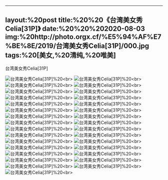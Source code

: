 ﻿---
layout:%20post
title:%20%20《台湾美女秀Celia[31P]》
date:%20%20%202020-08-03
img:%20http://photo.orgx.cf/%E5%94%AF%E7%BE%8E/2019/台湾美女秀Celia[31P]/000.jpg
tags:%20[美女,%20清纯,%20唯美]
---

台湾美女秀Celia[31P]

![台湾美女秀Celia[31P]](http://photo.orgx.cf/%E5%94%AF%E7%BE%8E/2019/台湾美女秀Celia[31P]/001.jpg%20''台湾美女秀Celia[31P]'')%20<br>
![台湾美女秀Celia[31P]](http://photo.orgx.cf/%E5%94%AF%E7%BE%8E/2019/台湾美女秀Celia[31P]/002.jpg%20''台湾美女秀Celia[31P]'')%20<br>
![台湾美女秀Celia[31P]](http://photo.orgx.cf/%E5%94%AF%E7%BE%8E/2019/台湾美女秀Celia[31P]/003.jpg%20''台湾美女秀Celia[31P]'')%20<br>
![台湾美女秀Celia[31P]](http://photo.orgx.cf/%E5%94%AF%E7%BE%8E/2019/台湾美女秀Celia[31P]/004.jpg%20''台湾美女秀Celia[31P]'')%20<br>
![台湾美女秀Celia[31P]](http://photo.orgx.cf/%E5%94%AF%E7%BE%8E/2019/台湾美女秀Celia[31P]/005.jpg%20''台湾美女秀Celia[31P]'')%20<br>
![台湾美女秀Celia[31P]](http://photo.orgx.cf/%E5%94%AF%E7%BE%8E/2019/台湾美女秀Celia[31P]/006.jpg%20''台湾美女秀Celia[31P]'')%20<br>
![台湾美女秀Celia[31P]](http://photo.orgx.cf/%E5%94%AF%E7%BE%8E/2019/台湾美女秀Celia[31P]/007.jpg%20''台湾美女秀Celia[31P]'')%20<br>
![台湾美女秀Celia[31P]](http://photo.orgx.cf/%E5%94%AF%E7%BE%8E/2019/台湾美女秀Celia[31P]/008.jpg%20''台湾美女秀Celia[31P]'')%20<br>
![台湾美女秀Celia[31P]](http://photo.orgx.cf/%E5%94%AF%E7%BE%8E/2019/台湾美女秀Celia[31P]/009.jpg%20''台湾美女秀Celia[31P]'')%20<br>
![台湾美女秀Celia[31P]](http://photo.orgx.cf/%E5%94%AF%E7%BE%8E/2019/台湾美女秀Celia[31P]/010.jpg%20''台湾美女秀Celia[31P]'')%20<br>
![台湾美女秀Celia[31P]](http://photo.orgx.cf/%E5%94%AF%E7%BE%8E/2019/台湾美女秀Celia[31P]/011.jpg%20''台湾美女秀Celia[31P]'')%20<br>
![台湾美女秀Celia[31P]](http://photo.orgx.cf/%E5%94%AF%E7%BE%8E/2019/台湾美女秀Celia[31P]/012.jpg%20''台湾美女秀Celia[31P]'')%20<br>
![台湾美女秀Celia[31P]](http://photo.orgx.cf/%E5%94%AF%E7%BE%8E/2019/台湾美女秀Celia[31P]/013.jpg%20''台湾美女秀Celia[31P]'')%20<br>
![台湾美女秀Celia[31P]](http://photo.orgx.cf/%E5%94%AF%E7%BE%8E/2019/台湾美女秀Celia[31P]/014.jpg%20''台湾美女秀Celia[31P]'')%20<br>
![台湾美女秀Celia[31P]](http://photo.orgx.cf/%E5%94%AF%E7%BE%8E/2019/台湾美女秀Celia[31P]/015.jpg%20''台湾美女秀Celia[31P]'')%20<br>
![台湾美女秀Celia[31P]](http://photo.orgx.cf/%E5%94%AF%E7%BE%8E/2019/台湾美女秀Celia[31P]/016.jpg%20''台湾美女秀Celia[31P]'')%20<br>
![台湾美女秀Celia[31P]](http://photo.orgx.cf/%E5%94%AF%E7%BE%8E/2019/台湾美女秀Celia[31P]/017.jpg%20''台湾美女秀Celia[31P]'')%20<br>
![台湾美女秀Celia[31P]](http://photo.orgx.cf/%E5%94%AF%E7%BE%8E/2019/台湾美女秀Celia[31P]/018.jpg%20''台湾美女秀Celia[31P]'')%20<br>
![台湾美女秀Celia[31P]](http://photo.orgx.cf/%E5%94%AF%E7%BE%8E/2019/台湾美女秀Celia[31P]/019.jpg%20''台湾美女秀Celia[31P]'')%20<br>
![台湾美女秀Celia[31P]](http://photo.orgx.cf/%E5%94%AF%E7%BE%8E/2019/台湾美女秀Celia[31P]/020.jpg%20''台湾美女秀Celia[31P]'')%20<br>
![台湾美女秀Celia[31P]](http://photo.orgx.cf/%E5%94%AF%E7%BE%8E/2019/台湾美女秀Celia[31P]/021.jpg%20''台湾美女秀Celia[31P]'')%20<br>
![台湾美女秀Celia[31P]](http://photo.orgx.cf/%E5%94%AF%E7%BE%8E/2019/台湾美女秀Celia[31P]/022.jpg%20''台湾美女秀Celia[31P]'')%20<br>
![台湾美女秀Celia[31P]](http://photo.orgx.cf/%E5%94%AF%E7%BE%8E/2019/台湾美女秀Celia[31P]/023.jpg%20''台湾美女秀Celia[31P]'')%20<br>
![台湾美女秀Celia[31P]](http://photo.orgx.cf/%E5%94%AF%E7%BE%8E/2019/台湾美女秀Celia[31P]/024.jpg%20''台湾美女秀Celia[31P]'')%20<br>
![台湾美女秀Celia[31P]](http://photo.orgx.cf/%E5%94%AF%E7%BE%8E/2019/台湾美女秀Celia[31P]/025.jpg%20''台湾美女秀Celia[31P]'')%20<br>
![台湾美女秀Celia[31P]](http://photo.orgx.cf/%E5%94%AF%E7%BE%8E/2019/台湾美女秀Celia[31P]/026.jpg%20''台湾美女秀Celia[31P]'')%20<br>
![台湾美女秀Celia[31P]](http://photo.orgx.cf/%E5%94%AF%E7%BE%8E/2019/台湾美女秀Celia[31P]/027.jpg%20''台湾美女秀Celia[31P]'')%20<br>
![台湾美女秀Celia[31P]](http://photo.orgx.cf/%E5%94%AF%E7%BE%8E/2019/台湾美女秀Celia[31P]/028.jpg%20''台湾美女秀Celia[31P]'')%20<br>
![台湾美女秀Celia[31P]](http://photo.orgx.cf/%E5%94%AF%E7%BE%8E/2019/台湾美女秀Celia[31P]/029.jpg%20''台湾美女秀Celia[31P]'')%20<br>
![台湾美女秀Celia[31P]](http://photo.orgx.cf/%E5%94%AF%E7%BE%8E/2019/台湾美女秀Celia[31P]/030.jpg%20''台湾美女秀Celia[31P]'')%20<br>
![台湾美女秀Celia[31P]](http://photo.orgx.cf/%E5%94%AF%E7%BE%8E/2019/台湾美女秀Celia[31P]/031.jpg%20''台湾美女秀Celia[31P]'')%20<br>
